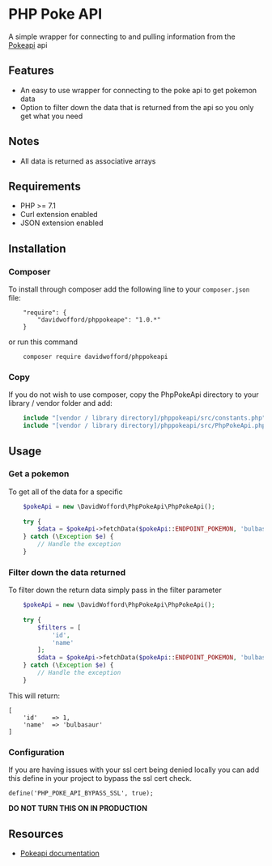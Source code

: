 # PHP Poke API

A simple wrapper for connecting to and pulling information from the [Pokeapi](https://pokeapi.co/) api

## Features

- An easy to use wrapper for connecting to the poke api to get pokemon data
- Option to filter down the data that is returned from the api so you only get what you need

## Notes

- All data is returned as associative arrays

## Requirements

- PHP >= 7.1
- Curl extension enabled
- JSON extension enabled

## Installation

### Composer

To install through composer add the following line to your `composer.json` file:
```
    "require": {
        "davidwofford/phppokeape": "1.0.*"
    }
```
or run this command
```
    composer require davidwofford/phppokeapi
```

### Copy

If you do not wish to use composer, copy the PhpPokeApi directory to your library / vendor folder and add:

```php
    include "[vendor / library directory]/phppokeapi/src/constants.php";
    include "[vendor / library directory]/phppokeapi/src/PhpPokeApi.php";
```

## Usage

### Get a pokemon

To get all of the data for a specific
```php
    $pokeApi = new \DavidWofford\PhpPokeApi\PhpPokeApi();
    
    try {
        $data = $pokeApi->fetchData($pokeApi::ENDPOINT_POKEMON, 'bulbasaur');
    } catch (\Exception $e) {
        // Handle the exception
    }
```

### Filter down the data returned

To filter down the return data simply pass in the filter parameter

```php
    $pokeApi = new \DavidWofford\PhpPokeApi\PhpPokeApi();
    
    try {
        $filters = [
            'id',
            'name'
        ];
        $data = $pokeApi->fetchData($pokeApi::ENDPOINT_POKEMON, 'bulbasaur', $filters);
    } catch (\Exception $e) {
        // Handle the exception
    }
```

This will return:

```
[
    'id'    => 1,
    'name'  => 'bulbasaur'
]
```

### Configuration
If you are having issues with your ssl cert being denied locally you can add this define in your project to bypass the ssl cert check.

`define('PHP_POKE_API_BYPASS_SSL', true);`

**DO NOT TURN THIS ON IN PRODUCTION**

## Resources

- [Pokeapi documentation](https://pokeapi.co/docsv2/)
